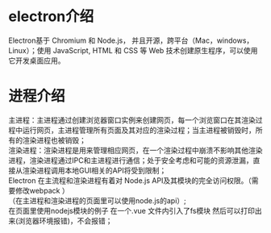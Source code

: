 # electron介绍  
  Electron基于 Chromium 和 Node.js， 并且开源，跨平台（Mac，windows，Linux）；使用 JavaScript, HTML 和 CSS 等 Web 技术创建原生程序，可以使用它开发桌面应用。  
  
# 进程介绍  
  主进程：主进程通过创建浏览器窗口实例来创建网页，每一个浏览窗口在其渲染过程中运行网页，主进程管理所有页面及其对应的渲染过程；当主进程被销毁时，所有的渲染进程也被销毁；  
  渲染进程：渲染进程是用来管理相应网页，在一个渲染过程中崩溃不影响其他渲染进程，渲染进程通过IPC和主进程进行通信；处于安全考虑和可能的资源泄漏，直接从渲染进程调用本地GUI相关的API将受到限制；  
  Electron 在主流程和渲染进程有着对 Node.js API及其模块的完全访问权限。（需要修改webpack ）  
  （在主进程和渲染进程的页面里可以使用node.js的api）;  
  在页面里使用nodejs模块的例子 在一个.vue 文件内引入了fs模块 然后可以打印出来(浏览器环境报错)，不会报错；  
  